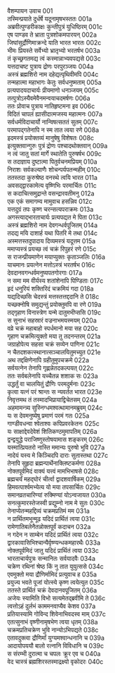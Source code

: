 वैशम्पायन उवाच	001  
तस्मिन्प्रयाते दुर्धर्षे यदूनामृषभस्ततः	001a  
अब्रवीत्पुण्डरीकाक्षः कुन्तीपुत्रं युधिष्ठिरम्	001c  
एष पाण्डव ते भ्राता पुत्रशोकमपारयन्	002a  
जिघांसुर्द्रौणिमाक्रन्दे याति भारत भारतः	002c  
भीमः प्रियस्ते सर्वेभ्यो भ्रातृभ्यो भरतर्षभ	003a  
तं कृच्छ्रगतमद्य त्वं कस्मान्नाभ्यवपद्यसे	003c  
यत्तदाचष्ट पुत्राय द्रोणः परपुरञ्जयः	004a  
अस्त्रं ब्रह्मशिरो नाम दहेद्यत्पृथिवीमपि	004c  
तन्महात्मा महाभागः केतुः सर्वधनुष्मताम्	005a  
प्रत्यपादयदाचार्यः प्रीयमाणो धनञ्जयम्	005c  
तत्पुत्रोऽस्यैवमेवैनमन्वयाचदमर्षणः	006a  
ततः प्रोवाच पुत्राय नातिहृष्टमना इव	006c  
विदितं चापलं ह्यासीदात्मजस्य महात्मनः	007a  
सर्वधर्मविदाचार्यो नान्विषत्सततं सुतम्	007c  
परमापद्गतेनापि न स्म तात त्वया रणे	008a  
इदमस्त्रं प्रयोक्तव्यं मानुषेषु विशेषतः	008c  
इत्युक्तवान्गुरुः पुत्रं द्रोणः पश्चादथोक्तवान्	009a  
न त्वं जातु सतां मार्गे स्थातेति पुरुषर्षभ	009c  
स तदाज्ञाय दुष्टात्मा पितुर्वचनमप्रियम्	010a  
निराशः सर्वकल्याणैः शोचन्पर्यपतन्महीम्	010c  
ततस्तदा कुरुश्रेष्ठ वनस्थे त्वयि भारत	011a  
अवसद्द्वारकामेत्य वृष्णिभिः परमार्चितः	011c  
स कदाचित्समुद्रान्ते वसन्द्रारवतीमनु	012a  
एक एकं समागम्य मामुवाच हसन्निव	012c  
यत्तदुग्रं तपः कृष्ण चरन्सत्यपराक्रमः	013a  
अगस्त्याद्भारताचार्यः प्रत्यपद्यत मे पिता	013c  
अस्त्रं ब्रह्मशिरो नाम देवगन्धर्वपूजितम्	014a  
तदद्य मयि दाशार्ह यथा पितरि मे तथा	014c  
अस्मत्तस्तदुपादाय दिव्यमस्त्रं यदूत्तम	015a  
ममाप्यस्त्रं प्रयच्छ त्वं चक्रं रिपुहरं रणे	015c  
स राजन्प्रीयमाणेन मयाप्युक्तः कृताञ्जलिः	016a  
याचमानः प्रयत्नेन मत्तोऽस्त्रं भरतर्षभ	016c  
देवदानवगन्धर्वमनुष्यपतगोरगाः	017a  
न समा मम वीर्यस्य शतांशेनापि पिण्डिताः	017c  
इदं धनुरियं शक्तिरिदं चक्रमियं गदा	018a  
यद्यदिच्छसि चेदस्त्रं मत्तस्तत्तद्ददानि ते	018c  
यच्छक्नोषि समुद्यन्तुं प्रयोक्तुमपि वा रणे	019a  
तद्गृहाण विनास्त्रेण यन्मे दातुमभीप्ससि	019c  
स सुनाभं सहस्रारं वज्रनाभमयस्मयम्	020a  
वव्रे चक्रं महाबाहो स्पर्धमानो मया सह	020c  
गृहाण चक्रमित्युक्तो मया तु तदनन्तरम्	021a  
जग्राहोपेत्य सहसा चक्रं सव्येन पाणिना	021c  
न चैतदशकत्स्थानात्सञ्चालयितुमच्युत	021e  
अथ तद्दक्षिणेनापि ग्रहीतुमुपचक्रमे	022a  
सर्वयत्नेन तेनापि गृह्णन्नेतदकल्पयत्	022c  
ततः सर्वबलेनापि यच्चैतन्न शशाक सः	023a  
उद्धर्तुं वा चालयितुं द्रौणिः परमदुर्मनाः	023c  
कृत्वा यत्नं परं श्रान्तः स न्यवर्तत भारत	023e  
निवृत्तमथ तं तस्मादभिप्रायाद्विचेतसम्	024a  
अहमामन्त्र्य सुस्निग्धमश्वत्थामानमब्रुवम्	024c  
यः स देवमनुष्येषु प्रमाणं परमं गतः	025a  
गाण्डीवधन्वा श्वेताश्वः कपिप्रवरकेतनः	025c  
यः साक्षाद्देवदेवेशं शितिकण्ठमुमापतिम्	026a  
द्वन्द्वयुद्धे पराजिष्णुस्तोषयामास शङ्करम्	026c  
यस्मात्प्रियतरो नास्ति ममान्यः पुरुषो भुवि	027a  
नादेयं यस्य मे किञ्चिदपि दाराः सुतास्तथा	027c  
तेनापि सुहृदा ब्रह्मन्पार्थेनाक्लिष्टकर्मणा	028a  
नोक्तपूर्वमिदं वाक्यं यत्त्वं मामभिभाषसे	028c  
ब्रह्मचर्यं महद्घोरं चीर्त्वा द्वादशवार्षिकम्	029a  
हिमवत्पार्श्वमभ्येत्य यो मया तपसार्चितः	029c  
समानव्रतचारिण्यां रुक्मिण्यां योऽन्वजायत	030a  
सनत्कुमारस्तेजस्वी प्रद्युम्नो नाम मे सुतः	030c  
तेनाप्येतन्महद्दिव्यं चक्रमप्रतिमं मम	031a  
न प्रार्थितमभून्मूढ यदिदं प्रार्थितं त्वया	031c  
रामेणातिबलेनैतन्नोक्तपूर्वं कदाचन	032a  
न गदेन न साम्बेन यदिदं प्रार्थितं त्वया	032c  
द्वारकावासिभिश्चान्यैर्वृष्ण्यन्धकमहारथैः	033a  
नोक्तपूर्वमिदं जातु यदिदं प्रार्थितं त्वया	033c  
भारताचार्यपुत्रः सन्मानितः सर्वयादवैः	034a  
चक्रेण रथिनां श्रेष्ठ किं नु तात युयुत्ससे	034c  
एवमुक्तो मया द्रौणिर्मामिदं प्रत्युवाच ह	035a  
प्रयुज्य भवते पूजां योत्स्ये कृष्ण त्वयेत्युत	035c  
ततस्ते प्रार्थितं चक्रं देवदानवपूजितम्	036a  
अजेयः स्यामिति विभो सत्यमेतद्ब्रवीमि ते	036c  
त्वत्तोऽहं दुर्लभं काममनवाप्यैव केशव	037a  
प्रतियास्यामि गोविन्द शिवेनाभिवदस्व माम्	037c  
एतत्सुनाभं वृष्णीनामृषभेण त्वया धृतम्	038a  
चक्रमप्रतिचक्रेण भुवि नान्योऽभिपद्यते	038c  
एतावदुक्त्वा द्रौणिर्मां युग्यमश्वान्धनानि च	039a  
आदायोपययौ बालो रत्नानि विविधानि च	039c  
स संरम्भी दुरात्मा च चपलः क्रूर एव च	040a  
वेद चास्त्रं ब्रह्मशिरस्तस्माद्रक्ष्यो वृकोदरः	040c  
